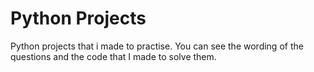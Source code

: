 # Python Projects
 Python projects that i made to practise.
 You can see the wording of the questions and the code that I made to solve them.

